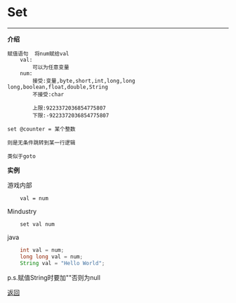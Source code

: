 # Set

---

**介绍**

    赋值语句  将num赋给val
        val:
            可以为任意变量
        num:
            接受:变量,byte,short,int,long,long long,boolean,float,double,String
            不接受:char

            上限:9223372036854775807
            下限:-9223372036854775807

    set @counter = 某个整数

    则是无条件跳转到某一行逻辑

    类似于goto

**实例**

游戏内部
```
    val = num
```
Mindustry
```
    set val num
```
java
```java
    int val = num;
    long long val = num;
    String val = "Hello World";
```
p.s.赋值String时要加""否则为null

[返回](https://lanluz.github.io/)